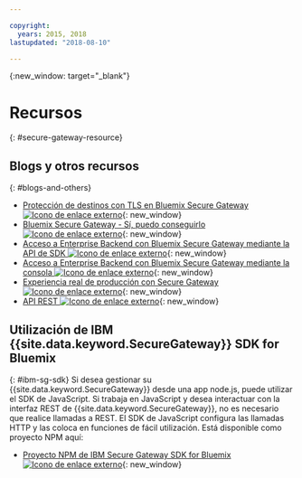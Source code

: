 ```yaml
---

copyright:
  years: 2015, 2018
lastupdated: "2018-08-10"

---
```

{:new_window: target="_blank"}

# Recursos
{: #secure-gateway-resource}

## Blogs y otros recursos
{: #blogs-and-others}

- [Protección de destinos con TLS en Bluemix Secure Gateway ![Icono de enlace externo](../../icons/launch-glyph.svg "Icono de enlace externo")](https://developer.ibm.com/bluemix/2015/04/17/securing-destinations-tls-bluemix-secure-gateway/){: new_window}
- [Bluemix Secure Gateway - Sí, puedo conseguirlo ![Icono de enlace externo](../../icons/launch-glyph.svg "Icono de enlace externo")](https://developer.ibm.com/bluemix/2015/03/27/bluemix-secure-gateway-yes-can-get/){: new_window}
- [Acceso a Enterprise Backend con Bluemix Secure Gateway mediante la API de SDK ![Icono de enlace externo](../../icons/launch-glyph.svg "Icono de enlace externo")](https://developer.ibm.com/bluemix/2015/04/07/reaching-enterprise-backend-bluemix-secure-gateway-via-sdk-api/){: new_window}
- [Acceso a Enterprise Backend con Bluemix Secure Gateway mediante la consola ![Icono de enlace externo](../../icons/launch-glyph.svg "Icono de enlace externo")](https://developer.ibm.com/bluemix/2015/04/01/reaching-enterprise-backend-bluemix-secure-gateway/){: new_window}
- [Experiencia real de producción con Secure Gateway ![Icono de enlace externo](../../icons/launch-glyph.svg "Icono de enlace externo")](https://www.ibm.com/blogs/bluemix/2015/11/secure-gateway-in-production-part1/){: new_window}
- [API REST ![Icono de enlace externo](../../icons/launch-glyph.svg "Icono de enlace externo")](https://cloud.ibm.com/apidocs/secure-gateway){: new_window}


## Utilización de IBM {{site.data.keyword.SecureGateway}} SDK for Bluemix
{: #ibm-sg-sdk}
Si desea gestionar su {{site.data.keyword.SecureGateway}} desde una app node.js, puede utilizar el SDK de JavaScript. Si trabaja en JavaScript y desea interactuar con la interfaz REST de {{site.data.keyword.SecureGateway}}, no es necesario que realice llamadas a REST. El SDK de JavaScript configura las llamadas HTTP y las coloca en funciones de fácil utilización.  Está disponible como proyecto NPM aquí:

- [Proyecto NPM de IBM Secure Gateway SDK for Bluemix ![Icono de enlace externo](../../icons/launch-glyph.svg "Icono de enlace externo")](https://www.npmjs.com/package/bluemix-secure-gateway){: new_window}
